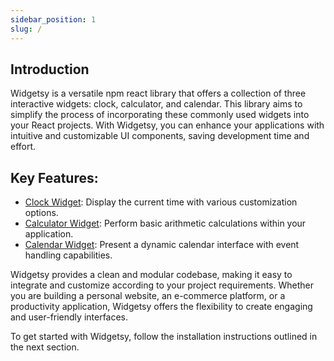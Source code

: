 ```yaml
---
sidebar_position: 1
slug: /
---
```


## Introduction

Widgetsy is a versatile npm react library that offers a collection of three interactive widgets: clock, calculator, and calendar. This library aims to simplify the process of incorporating these commonly used widgets into your React projects. With Widgetsy, you can enhance your applications with intuitive and customizable UI components, saving development time and effort.

## Key Features:

- [Clock Widget](../Widgets/Clock%20Widgets/Overview): Display the current time with various customization options.
- [Calculator Widget](../Widgets/Calculator%20Widgets/Overview): Perform basic arithmetic calculations within your application.
- [Calendar Widget](../Widgets/Calendar%20Widget/Overview): Present a dynamic calendar interface with event handling capabilities.

Widgetsy provides a clean and modular codebase, making it easy to integrate and customize according to your project requirements. Whether you are building a personal website, an e-commerce platform, or a productivity application, Widgetsy offers the flexibility to create engaging and user-friendly interfaces.

To get started with Widgetsy, follow the installation instructions outlined in the next section.
